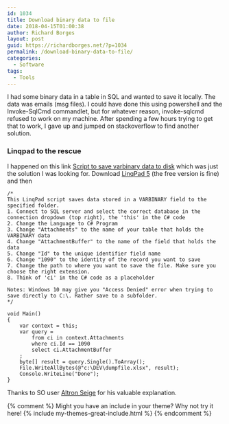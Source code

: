 ```yaml
---
id: 1034
title: Download binary data to file
date: 2018-04-15T01:00:38
author: Richard Borges
layout: post
guid: https://richardborges.net/?p=1034
permalink: /download-binary-data-to-file/
categories:
  - Software  
tags:
  - Tools
---
```


I had some binary data in a table in SQL and wanted to save it locally. The data was emails (msg files). I could have done this using powershell and the Invoke-SqlCmd commandlet, but for whatever reason, invoke-sqlcmd refused to work on my machine. After spending a few hours trying to get that to work, I gave up and jumped on stackoverflow to find another solution. 

### Linqpad to the rescue 
I happened on this link [Script to save varbinary data to disk](https://stackoverflow.com/questions/4056050/script-to-save-varbinary-data-to-disk/40520791#40520791) which was just the solution I was looking for. Download [LinqPad 5](https://www.linqpad.net/Download.aspx) (the free version is fine) and then

```
/*
This LinqPad script saves data stored in a VARBINARY field to the specified folder.
1. Connect to SQL server and select the correct database in the connection dropdown (top right), the 'this' in the C# code
2. Change the Language to C# Program
3. Change "Attachments" to the name of your table that holds the VARBINARY data
4. Change "AttachmentBuffer" to the name of the field that holds the data
5. Change "Id" to the unique identifier field name
6. Change "1090" to the identity of the record you want to save
7. Change the path to where you want to save the file. Make sure you choose the right extension.
8. Think of 'ci' in the C# code as a placeholder

Notes: Windows 10 may give you "Access Denied" error when trying to save directly to C:\. Rather save to a subfolder. 
*/

void Main()
{
    var context = this;
    var query = 
        from ci in context.Attachments
        where ci.Id == 1090
        select ci.AttachmentBuffer
    ;
    byte[] result = query.Single().ToArray();
    File.WriteAllBytes(@"c:\DEV\dumpfile.xlsx", result);
    Console.WriteLine("Done");
}
```

Thanks to SO user [Altron Seige](https://stackoverflow.com/users/375114/atron-seige) for his valuable explanation. 



{% comment %}
Might you have an include in your theme? Why not try it here!
{% include my-themes-great-include.html %}
{% endcomment %}
